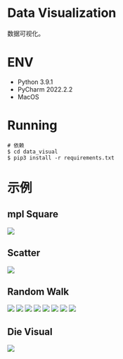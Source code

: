 # Data Visualization
数据可视化。

# ENV
- Python 3.9.1
- PyCharm 2022.2.2
- MacOS

# Running
```shell
# 依赖
$ cd data_visual
$ pip3 install -r requirements.txt
```

# 示例
## mpl Square
![](.README_images/99b2c79d.png)

## Scatter
![](.README_images/6d8c993b.png)

## Random Walk
![](.README_images/5ade58b0.png)
![](.README_images/93895884.png)
![](.README_images/753819e8.png)
![](.README_images/de019b40.png)
![](.README_images/90e6b2b7.png)
![](.README_images/8877b743.png)
![](.README_images/229f46c9.png)
![](.README_images/e664c5b1.png)

## Die Visual
![](.README_images/9719ab06.png)
